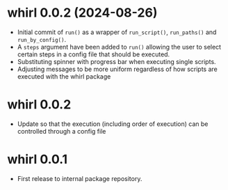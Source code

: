 # whirl 0.0.2 (2024-08-26)
* Initial commit of `run()` as a wrapper of `run_script()`, `run_paths()` and `run_by_config()`.
* A `steps` argument have been added to `run()` allowing the user to select certain steps in a config file that should be executed. 
* Substituting spinner with progress bar when executing single scripts.
* Adjusting messages to be more uniform regardless of how scripts are executed with the whirl package

# whirl 0.0.2
* Update so that the execution (including order of execution) can be controlled through a config file

# whirl 0.0.1
* First release to internal package repository.
